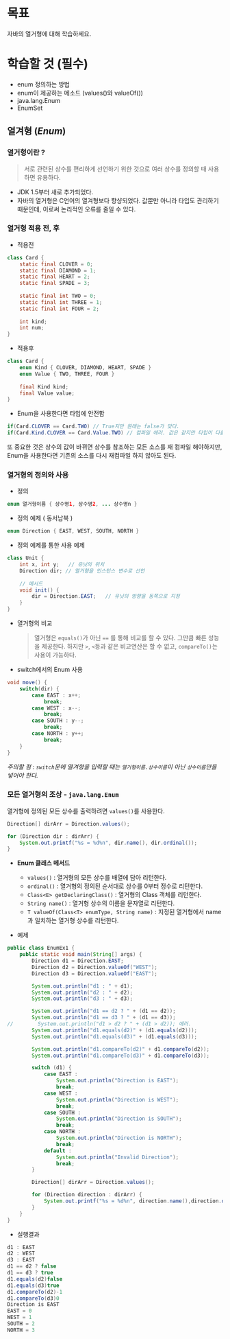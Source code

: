 # 목표

자바의 열거형에 대해 학습하세요.

# 학습할 것 (필수)

*   enum 정의하는 방법
*   enum이 제공하는 메소드 (values()와 valueOf())
*   java.lang.Enum
*   EnumSet



## 열겨형 (*Enum*)

### 열거형이란 ?

>   서로 관련된 상수를 편리하게 선언하기 위한 것으로 여러 상수를 정의할 때 사용하면 유용하다.

*   JDK 1.5부터 새로 추가되었다.
*   자바의 열거형은 C언어의 열겨형보다 향샹되었다. 값뿐만 아니라 타입도 관리하기 때문인데, 이로써 논리적인 오류를 줄일 수 있다.



### 열거형 적용 전, 후

*   적용전

```java
class Card {
    static final CLOVER = 0;
    static final DIAMOND = 1;
    static final HEART = 2;
    static final SPADE = 3;
    
    static final int TWO = 0;
    static final int THREE = 1;
    static final int FOUR = 2;
    
    int kind;
    int num;
}
```

*   적용후

```java
class Card {
    enum Kind { CLOVER, DIAMOND, HEART, SPADE }
	enum Value { TWO, THREE, FOUR }
    
    final Kind kind;
    final Value value;
}
```

*   Enum을 사용한다면 타입에 안전함

```java
if(Card.CLOVER == Card.TWO) // True지만 원래는 false가 맞다.
if(Card.Kind.CLOVER == Card.Value.TWO) // 컴파일 에러. 값은 같지만 타입이 다름
```



또 중요한 것은 상수의 값이 바뀌면 상수를 참조하는 모든 소스를 재 컴파일 해야하지만, Enum을 사용한다면 기존의 소스를 다시 재컴파일 하지 않아도 된다.



### 열거형의 정의와 사용

*   정의

```java
enum 열거형이름 { 상수명1, 상수명2, ... 상수명n }
```

*   정의 예제 ( 동서남북 )

```java
enum Direction { EAST, WEST, SOUTH, NORTH }
```

*   정의 예제를 통한 사용 예제

```java
class Unit {
    int x, int y;	// 유닛의 위치
    Direction dir; // 열거형을 인스턴스 변수로 선언
 	
    // 메서드
    void init() {
        dir = Direction.EAST;	// 유닛의 방향을 동쪽으로 지정
    }
}
```

*   열거형의 비교

    >   열거형은 `equals()`가 아닌  `==` 를 통해 비교를 할 수 있다.  그만큼 빠른 성능을 제공한다. 하지만 `>`, `<`등과 같은 비교연산은 할 수 없고, `compareTo()`는 사용이 가능하다.

*   switch에서의 Enum 사용

```java
void move() {
    switch(dir) {
        case EAST : x++;
            break;
        case WEST : x--;
            break;
        case SOUTH : y--;
            break;
        case NORTH : y++;
            break;
    }
}
```

*주의할 점 : `switch`문에 열겨형을 입력할 때는 `열거형이름.상수이름`이 아닌  `상수이름`만을 넣어야 한다.*



### 모든 열거형의 조상 - `java.lang.Enum`

열거형에 정의된 모든 상수를 출력하려면 `values()`를 사용한다.

```java
Direction[] dirArr = Direction.values();

for (Direction dir : dirArr) {
    System.out.printf("%s = %d%n", dir.name(), dir.ordinal());
}
```

*   **Enum 클래스 메서드**
    *   `values()` : 열거형의 모든 상수를 배열에 담아 리턴한다.
    *   `ordinal()` : 열거형의 정의된 순서대로 상수를 0부터 정수로 리턴한다.
    *   `Class<E> getDeclaringClass()`  : 열거형의 Class 객체를 리턴한다.
    *   `String name()` : 열거형 상수의 이름을 문자열로 리턴한다.
    *   `T valueOf(Class<T> enumType, String name)` : 지정된 열거형에서 name과 일치하는 열거형 상수를 리턴한다.

*   예제

```java
public class EnumEx1 {
    public static void main(String[] args) {
        Direction d1 = Direction.EAST;
        Direction d2 = Direction.valueOf("WEST");
        Direction d3 = Direction.valueOf("EAST");

        System.out.println("d1 : " + d1);
        System.out.println("d2 : " + d2);
        System.out.println("d3 : " + d3);

        System.out.println("d1 == d2 ? " + (d1 == d2));
        System.out.println("d1 == d3 ? " + (d1 == d3));
//        System.out.println("d1 > d2 ? " + (d1 > d2)); 에러.
        System.out.println("d1.equals(d2)" + (d1.equals(d2)));
        System.out.println("d1.equals(d3)" + (d1.equals(d3)));

        System.out.println("d1.compareTo(d2)" + d1.compareTo(d2));
        System.out.println("d1.compareTo(d3)" + d1.compareTo(d3));

        switch (d1) {
            case EAST :
                System.out.println("Direction is EAST");
                break;
            case WEST :
                System.out.println("Direction is WEST");
                break;
            case SOUTH :
                System.out.println("Direction is SOUTH");
                break;
            case NORTH :
                System.out.println("Direction is NORTH");
                break;
            default :
                System.out.println("Invalid Direction");
                break;
        }

        Direction[] dirArr = Direction.values();

        for (Direction direction : dirArr) {
            System.out.printf("%s = %d%n", direction.name(),direction.ordinal());
        }
    }
}
```

*   실행결과

```java
d1 : EAST
d2 : WEST
d3 : EAST
d1 == d2 ? false
d1 == d3 ? true
d1.equals(d2)false
d1.equals(d3)true
d1.compareTo(d2)-1
d1.compareTo(d3)0
Direction is EAST
EAST = 0
WEST = 1
SOUTH = 2
NORTH = 3
```



### 